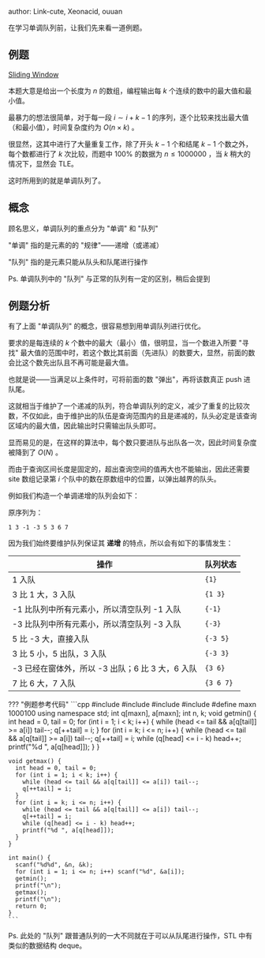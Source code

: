 author: Link-cute, Xeonacid, ouuan

在学习单调队列前，让我们先来看一道例题。

## 例题

 [Sliding Window](http://poj.org/problem?id=2823) 

本题大意是给出一个长度为 $n$ 的数组，编程输出每 $k$ 个连续的数中的最大值和最小值。

最暴力的想法很简单，对于每一段 $i \sim i+k-1$ 的序列，逐个比较来找出最大值（和最小值），时间复杂度约为 $O(n \times k)$ 。

很显然，这其中进行了大量重复工作，除了开头 $k-1$ 个和结尾 $k-1$ 个数之外，每个数都进行了 $k$ 次比较，而题中 $100\%$ 的数据为 $n \le 1000000$ ，当 $k$ 稍大的情况下，显然会 TLE。

这时所用到的就是单调队列了。

## 概念

顾名思义，单调队列的重点分为 "单调" 和 "队列"

"单调" 指的是元素的的 "规律"——递增（或递减）

"队列" 指的是元素只能从队头和队尾进行操作

Ps. 单调队列中的 "队列" 与正常的队列有一定的区别，稍后会提到

## 例题分析

有了上面 "单调队列" 的概念，很容易想到用单调队列进行优化。

要求的是每连续的 $k$ 个数中的最大（最小）值，很明显，当一个数进入所要 "寻找" 最大值的范围中时，若这个数比其前面（先进队）的数要大，显然，前面的数会比这个数先出队且不再可能是最大值。

也就是说——当满足以上条件时，可将前面的数 "弹出"，再将该数真正 push 进队尾。

这就相当于维护了一个递减的队列，符合单调队列的定义，减少了重复的比较次数，不仅如此，由于维护出的队伍是查询范围内的且是递减的，队头必定是该查询区域内的最大值，因此输出时只需输出队头即可。

显而易见的是，在这样的算法中，每个数只要进队与出队各一次，因此时间复杂度被降到了 $O(N)$ 。

而由于查询区间长度是固定的，超出查询空间的值再大也不能输出，因此还需要 site 数组记录第 $i$ 个队中的数在原数组中的位置，以弹出越界的队头。

例如我们构造一个单调递增的队列会如下：

原序列为：

```text
1 3 -1 -3 5 3 6 7
```

因为我们始终要维护队列保证其 **递增** 的特点，所以会有如下的事情发生：

| 操作                              | 队列状态        |
| ------------------------------- | ----------- |
| 1 入队                            |  `{1}`      |
| 3 比 1 大，3 入队                    |  `{1 3}`    |
| -1 比队列中所有元素小，所以清空队列 -1 入队       |  `{-1}`     |
| -3 比队列中所有元素小，所以清空队列 -3 入队       |  `{-3}`     |
| 5 比 -3 大，直接入队                   |  `{-3 5}`   |
| 3 比 5 小，5 出队，3 入队               |  `{-3 3}`   |
| -3 已经在窗体外，所以 -3 出队；6 比 3 大，6 入队 |  `{3 6}`    |
| 7 比 6 大，7 入队                    |  `{3 6 7}`  |

??? "例题参考代码"
    ```cpp
    #include <cstdio>
    #include <cstdlib>
    #include <cstring>
    #include <iostream>
    #define maxn 1000100
    using namespace std;
    int q[maxn], a[maxn];
    int n, k;
    void getmin() {
      int head = 0, tail = 0;
      for (int i = 1; i < k; i++) {
        while (head <= tail && a[q[tail]] >= a[i]) tail--;
        q[++tail] = i;
      }
      for (int i = k; i <= n; i++) {
        while (head <= tail && a[q[tail]] >= a[i]) tail--;
        q[++tail] = i;
        while (q[head] <= i - k) head++;
        printf("%d ", a[q[head]]);
      }
    }
    
    void getmax() {
      int head = 0, tail = 0;
      for (int i = 1; i < k; i++) {
        while (head <= tail && a[q[tail]] <= a[i]) tail--;
        q[++tail] = i;
      }
      for (int i = k; i <= n; i++) {
        while (head <= tail && a[q[tail]] <= a[i]) tail--;
        q[++tail] = i;
        while (q[head] <= i - k) head++;
        printf("%d ", a[q[head]]);
      }
    }
    
    int main() {
      scanf("%d%d", &n, &k);
      for (int i = 1; i <= n; i++) scanf("%d", &a[i]);
      getmin();
      printf("\n");
      getmax();
      printf("\n");
      return 0;
    }
    ```

Ps. 此处的 "队列" 跟普通队列的一大不同就在于可以从队尾进行操作，STL 中有类似的数据结构 deque。
